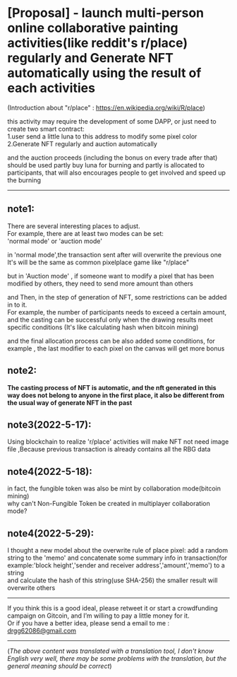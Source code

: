 
# [Proposal] - launch multi-person online collaborative painting activities(like reddit's r/place) regularly and Generate NFT automatically using the result of each activities

(Introduction about "r/place" : https://en.wikipedia.org/wiki/R/place)

this activity may require the development of some DAPP,
or just need to create two smart contract:  
1.user send a little luna to this address to modify some pixel color  
2.Generate NFT regularly and auction automatically  

and the auction proceeds (including the bonus on every trade after that) should be used partly buy luna for burning and partly is allocated to participants,
that will also encourages people to get involved and speed up the burning 

------------------------------------------------------------------------------------------------------------------------------------------

## note1:

There are several interesting places to adjust.   
For example, there are at least two modes can be set:    
'normal mode' or 'auction mode'  

in 'normal mode',the transaction sent after will overwrite the previous one
It's will be the same as common pixelplace game like "r/place"

but in 'Auction mode' , if someone want to modify a pixel that has been modified by others, they need to send more amount than others  

and Then, in the step of generation of NFT, some restrictions can be added in to it.   
For example, the number of participants needs to exceed a certain amount, and the casting can be successful only when the drawing results meet specific conditions (It's like calculating hash when bitcoin mining)  

and the final allocation process can be also added some conditions, 
for example , the last modifier to each pixel on the canvas will get more bonus


## note2:

**The casting process of NFT is automatic, and the nft generated in this way does not belong to anyone in the first place,
it also be different from the usual way of generate NFT in the past**

## note3(2022-5-17):

Using blockchain to realize 'r/place' activities will make NFT not need image file ,Because previous transaction is already contains all the RBG data  

## note4(2022-5-18):
in fact, the fungible token was also be mint by collaboration mode(bitcoin mining)  
why can't Non-Fungible Token be created in multiplayer collaboration mode?

## note4(2022-5-29):
I thought a new model about the overwrite rule of place pixel: 
add a random string to the 'memo' and concatenate some summary info in transaction(for example:'block height','sender and receiver address','amount','memo') to a string  
and calculate the hash of this string(use SHA-256)
the smaller result will overwrite others

------------------------------------------------------------------------------------------------------------------------------------------


 If you think this is a good ideal, please retweet it or start a crowdfunding campaign on Gitcoin, and I’m willing to pay a little money for it.  
 Or if you have a better idea, please send a email to me :  drgg62086@gmail.com

------------------------------------------------------------------------------------------------------------------------------------------


(_The above content was translated with a translation tool, I don't know English very well, there may be some problems with the translation, but the general meaning should be correct_)
